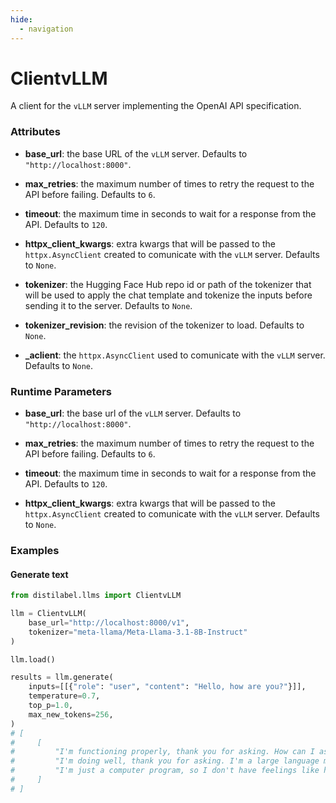 ```yaml
---
hide:
  - navigation
---
```

# ClientvLLM


A client for the `vLLM` server implementing the OpenAI API specification.







### Attributes

- **base_url**: the base URL of the `vLLM` server. Defaults to `"http://localhost:8000"`.

- **max_retries**: the maximum number of times to retry the request to the API before  failing. Defaults to `6`.

- **timeout**: the maximum time in seconds to wait for a response from the API. Defaults  to `120`.

- **httpx_client_kwargs**: extra kwargs that will be passed to the `httpx.AsyncClient`  created to comunicate with the `vLLM` server. Defaults to `None`.

- **tokenizer**: the Hugging Face Hub repo id or path of the tokenizer that will be used  to apply the chat template and tokenize the inputs before sending it to the  server. Defaults to `None`.

- **tokenizer_revision**: the revision of the tokenizer to load. Defaults to `None`.

- **_aclient**: the `httpx.AsyncClient` used to comunicate with the `vLLM` server. Defaults  to `None`.





### Runtime Parameters

- **base_url**: the base url of the `vLLM` server. Defaults to `"http://localhost:8000"`.

- **max_retries**: the maximum number of times to retry the request to the API before  failing. Defaults to `6`.

- **timeout**: the maximum time in seconds to wait for a response from the API. Defaults  to `120`.

- **httpx_client_kwargs**: extra kwargs that will be passed to the `httpx.AsyncClient`  created to comunicate with the `vLLM` server. Defaults to `None`.




### Examples


#### Generate text
```python
from distilabel.llms import ClientvLLM

llm = ClientvLLM(
    base_url="http://localhost:8000/v1",
    tokenizer="meta-llama/Meta-Llama-3.1-8B-Instruct"
)

llm.load()

results = llm.generate(
    inputs=[[{"role": "user", "content": "Hello, how are you?"}]],
    temperature=0.7,
    top_p=1.0,
    max_new_tokens=256,
)
# [
#     [
#         "I'm functioning properly, thank you for asking. How can I assist you today?",
#         "I'm doing well, thank you for asking. I'm a large language model, so I don't have feelings or emotions like humans do, but I'm here to help answer any questions or provide information you might need. How can I assist you today?",
#         "I'm just a computer program, so I don't have feelings like humans do, but I'm functioning properly and ready to help you with any questions or tasks you have. What's on your mind?"
#     ]
# ]
```



